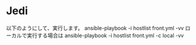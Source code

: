 # Jedi
以下のようにして、実行します。
ansible-playbook  -i hostlist front.yml -vv
ローカルで実行する場合は
ansible-playbook  -i hostlist front.yml -c local -vv
